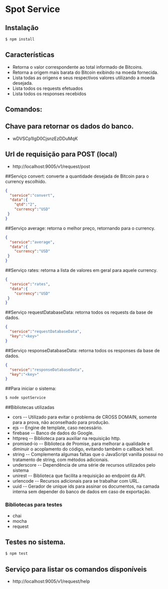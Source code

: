 

# Spot Service

## Instalação

```bash
$ npm install
```

## Características

  * Retorna o valor correspondente ao total informado de Bitcoins.
  * Retorna a origem mais barata do Bitcoin exibindo na moeda fornecida.
  * Lista todas as origens e seus respectivos valores utilizando a moeda desejada.
  * Lista todos os requests efetuados
  * Lista todos os responses recebidos
  
## Comandos:

## Chave para retornar os dados do banco.
* wDVSCp1IgD0CjsnzEzDDuMqK

## Url de requisição para POST (local)
 * http://localhost:9005/v1/request/post

##Serviço convert: converte a quantidade desejada de Bitcoin para o currency escolhido.
```json
{
  "service":"convert",
  "data":{
    "qtd":"2",
	"currency":"USD"
 }
}
```

##Serviço average: retorna o melhor preço, retornando para o currency.
```json
{
  "service":"average",
  "data":{
	"currency":"USD"
 }
}
```

##Serviço rates: retorna a lista de valores em geral para aquele currency.
```json
{
  "service":"rates",
  "data":{
	"currency":"USD"
 }
}
```

##Serviço requestDatabaseData: retorna todos os requests da base de dados.
```json
{
  "service":"requestDatabaseData",
  "key":"<key>"
}
```

##Serviço responseDatabaseData: retorna todos os responses da base de dados.
```json
{
  "service":"responseDatabaseData",
  "key":"<key>"
}
```

##Para iniciar o sistema:

```bash
$ node spotService
```

##Bibliotecas utilizadas

* cors -- Utilizado para evitar o problema de CROSS DOMAIN, somente para a prova, não aconselhado para produção.
* ejs -- Engine de template, caso necessário.
* firebase -- Banco de dados do Google.
* httpreq -- Biblioteca para auxiliar na requisição http.
* promised-io -- Biblioteca de Promise, para melhorar a qualidade e diminuir o acoplamento do código, evitando também o callback hell.
* string -- Complementa algumas faltas que o JavaScript vanilla possui no tratamento de string, com métodos adicionais.
* underscore -- Dependência de uma série de recursos utilizados pelo sistema
* unirest -- Biblioteca que facilita a requisição ao endpoint da API.
* urlencode -- Recursos adicionais para se trabalhar com URL.
* uuid -- Gerador de unique ids para assinar os documentos, na camada interna sem depender do banco de dados em caso de exportação.

### Bibliotecas para testes

* chai
* mocha
* request

## Testes no sistema.

```bash
$ npm test
```
## Serviço para listar os comandos disponíveis
* http://localhost:9005/v1/request/help